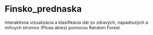 # Finsko_prednaska
Interaktívna vizualizácia a klasifikácia dát zo zdravých, napadnutých a mŕtvych stromov (Picea abies) pomocou Random Forest
